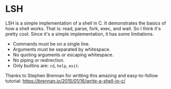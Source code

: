 LSH
===

LSH is a simple implementation of a shell in C.  It demonstrates the basics of
how a shell works.  That is: read, parse, fork, exec, and wait.  So I think it's
pretty cool.  Since it's a simple implementation, it has some limitations.

* Commands must be on a single line.
* Arguments must be separated by whitespace.
* No quoting arguments or escaping whitespace.
* No piping or redirection.
* Only builtins are: `cd`, `help`, `exit`.

Thanks to Stephen Brennan for writting this amazing and easy-to-follow tutorial: https://brennan.io/2015/01/16/write-a-shell-in-c/
